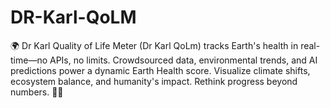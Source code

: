 # DR-Karl-QoLM
🌍 Dr Karl Quality of Life Meter (Dr Karl QoLm) tracks Earth's health in real-time—no APIs, no limits. Crowdsourced data, environmental trends, and AI predictions power a dynamic Earth Health score. Visualize climate shifts, ecosystem balance, and humanity's impact. Rethink progress beyond numbers. 🌱🚀
